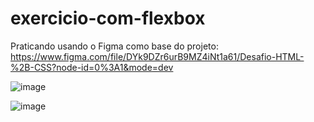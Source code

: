 # exercicio-com-flexbox
Praticando usando o Figma como base do projeto:
https://www.figma.com/file/DYk9DZr6urB9MZ4iNt1a61/Desafio-HTML-%2B-CSS?node-id=0%3A1&mode=dev

![image](https://github.com/JefeLunelli/exercicio-com-flexbox/assets/121409262/b8330352-109f-4318-927a-589889645806)

![image](https://github.com/JefeLunelli/exercicio-com-flexbox/assets/121409262/8f7e36ca-1654-4963-8823-a978a9afe9dd)
